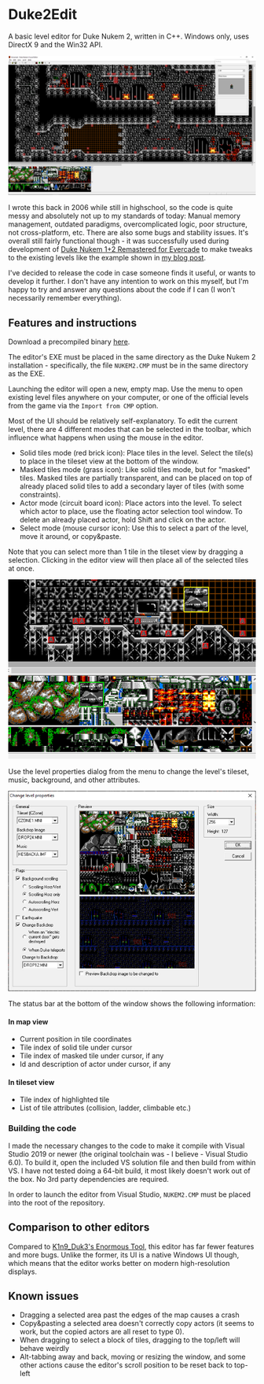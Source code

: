 # Duke2Edit

A basic level editor for Duke Nukem 2, written in C++.
Windows only, uses DirectX 9 and the Win32 API.

![screenshot of the level editor](docs/screenshot.png)

I wrote this back in 2006 while still in highschool, so the code is quite messy and absolutely not up to my standards of today: Manual memory management, outdated paradigms, overcomplicated logic, poor structure, not cross-platform, etc.
There are also some bugs and stability issues.
It's overall still fairly functional though -
it was successfully used during development of [Duke Nukem 1+2 Remastered for Evercade](https://evercade.co.uk/duke-nukem/) to make tweaks to the existing levels like the example shown in [my blog post](https://lethalguitar.wordpress.com/2023/10/03/duke-nukem-12-remastered/).

I've decided to release the code in case someone finds it
useful, or wants to develop it further.
I don't have any intention to work on this myself,
but I'm happy to try and answer any questions about the code if I can (I won't necessarily
remember everything).

## Features and instructions

Download a precompiled binary [here](https://github.com/lethal-guitar/Duke2Edit/releases).

The editor's EXE must be placed in the same directory as the Duke Nukem 2 installation - specifically, the file `NUKEM2.CMP` must be in the same directory as the EXE.

Launching the editor will open a new, empty map. Use the menu to open existing level files anywhere on your computer, or one of the official levels from the game via the `Import from CMP` option.

Most of the UI should be relatively self-explanatory. To edit the current level, there are 4 different modes that can be selected in the toolbar, which influence what happens when using the mouse in the editor.

* Solid tiles mode (red brick icon): Place tiles in the level. Select the tile(s) to place in the tileset view at the bottom of the window.
* Masked tiles mode (grass icon): Like solid tiles mode, but for "masked" tiles. Masked tiles are partially transparent, and can be placed on top of already placed solid tiles to add a secondary layer of tiles (with some constraints).
* Actor mode (circuit board icon): Place actors into the level. To select which actor to place, use the floating actor selection tool window. To delete an already placed actor, hold Shift and click on the actor.
* Select mode (mouse cursor icon): Use this to select a part of the level, move it around, or copy&paste.

Note that you can select more than 1 tile in the tileset view by dragging a selection.
Clicking in the editor view will then place all of the selected tiles at once.

![screenshot showing multiple tiles being placed at once](docs/multi_tile.png)

Use the level properties dialog from the menu to change the level's tileset, music, background, and other attributes.

![screenshot of the level properties dialog](docs/level_props.png)

The status bar at the bottom of the window shows the following information:

#### In map view

* Current position in tile coordinates
* Tile index of solid tile under cursor
* Tile index of masked tile under cursor, if any
* Id and description of actor under cursor, if any

#### In tileset view

* Tile index of highlighted tile
* List of tile attributes (collision, ladder, climbable etc.)

### Building the code

I made the necessary changes to the code to make it compile with Visual Studio 2019 or newer (the original toolchain was - I believe - Visual Studio 6.0).
To build it, open the included VS solution file and then build from within VS.
I have not tested doing a 64-bit build, it most likely doesn't work out of the box.
No 3rd party dependencies are required.

In order to launch the editor from Visual Studio, `NUKEM2.CMP` must be placed into the root of the repository.

## Comparison to other editors

Compared to [K1n9_Duk3's Enormous Tool](https://k1n9duk3.shikadi.net/duke2edit.html), this editor has far fewer features and more bugs.
Unlike the former, its UI is a native Windows UI though, which means that the editor works better on modern high-resolution displays.

## Known issues

* Dragging a selected area past the edges of the map causes a crash
* Copy&pasting a selected area doesn't correctly copy actors (it seems to work, but the copied actors are all reset to type 0).
* When dragging to select a block of tiles, dragging to the top/left will behave weirdly
* Alt-tabbing away and back, moving or resizing the window, and some other actions cause the editor's scroll position to be reset back to top-left
